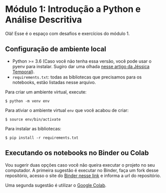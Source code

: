 # Módulo 1: Introdução a Python e Análise Descritiva

Olá! Esse é o espaço com desafios e exercícios do módulo 1. 

## Configuração de ambiente local

* Python >= 3.6 (Caso você não tenha essa versão, você pode usar o pyenv para instalar. Sugiro dar uma olhada [nesse artigo da Jéssica Temporal](https://jtemporal.com/pyenv-inicio/)).
* `requirements.txt`: todas as bibliotecas que precisamos para os notebooks, estão listadas nesse arquivo. 

Para criar um ambiente virtual, execute:
```
$ python -m venv env
```

Para ativiar o ambiente virtual `env` que você acabou de criar:
```
$ source env/bin/activate
```

Para instalar as bibliotecas:
```
$ pip install -r requirements.txt
```

## Executando os notebooks no Binder ou Colab

Vou sugerir duas opções caso você não queira executar o projeto no seu computador. A primeira sugestão é executar no Binder, faça um fork desse repositório, acesso o site do [Binder nesse link](https://mybinder.org) e informa a url do repositório. 

Uma segunda sugestão é utilizar o [Google Colab](https://colab.research.google.com/).